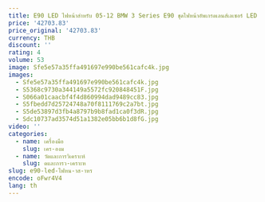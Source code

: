 ```yaml
---
title: E90 LED ไฟหน้าสําหรับ 05-12 BMW 3 Series E90 ชุดไฟหน้าอัพเกรดเลนส์เลเซอร์ LED Day Running Light เลี้ยวสัญญาณ
price: '42703.83'
price_original: '42703.83'
currency: THB
discount: ''
rating: 4
volume: 53
image: Sfe5e57a35ffa491697e990be561cafc4k.jpg
images:
  - Sfe5e57a35ffa491697e990be561cafc4k.jpg
  - S5368c9730a344149a5572fc920848451F.jpg
  - S066a01caacbf4f4d860994dad9489cc83.jpg
  - S5fbedd7d25724748a70f8111769c2a7bt.jpg
  - S5de53897d3fb4a8797b9b8fad1ca0f3dR.jpg
  - Sdc10737ad3574d51a1382e05bb6b1d8fG.jpg
video: ''
categories:
  - name: เครื่องมือ
    slug: เคร-องม
  - name: วัดและการวิเคราะห์
    slug: ดและการว-เคราะห
slug: e90-led-ไฟหน-าส-าหร
encode: oFwr4V4
lang: th
---
```

  